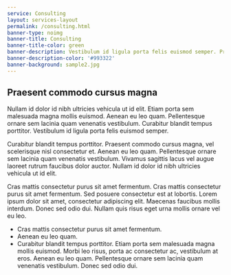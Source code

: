 ```yaml
---
service: Consulting
layout: services-layout
permalink: /consulting.html
banner-type: noimg
banner-title: Consulting
banner-title-color: green
banner-description: Vestibulum id ligula porta felis euismod semper. Praesent commodo cursus magna, vel scelerisque nisl consectetur et.
banner-description-color: '#993322'
banner-background: sample2.jpg
---
```

## Praesent commodo cursus magna ##

Nullam id dolor id nibh ultricies vehicula ut id elit. Etiam porta sem malesuada magna mollis euismod. Aenean eu leo quam. Pellentesque ornare sem lacinia quam venenatis vestibulum. Curabitur blandit tempus porttitor. Vestibulum id ligula porta felis euismod semper.

Curabitur blandit tempus porttitor. Praesent commodo cursus magna, vel scelerisque nisl consectetur et. Aenean eu leo quam. Pellentesque ornare sem lacinia quam venenatis vestibulum. Vivamus sagittis lacus vel augue laoreet rutrum faucibus dolor auctor. Nullam id dolor id nibh ultricies vehicula ut id elit.

Cras mattis consectetur purus sit amet fermentum. Cras mattis consectetur purus sit amet fermentum. Sed posuere consectetur est at lobortis. Lorem ipsum dolor sit amet, consectetur adipiscing elit. Maecenas faucibus mollis interdum. Donec sed odio dui. Nullam quis risus eget urna mollis ornare vel eu leo.

- Cras mattis consectetur purus sit amet fermentum.
- Aenean eu leo quam.
- Curabitur blandit tempus porttitor. Etiam porta sem malesuada magna mollis euismod. Morbi leo risus, porta ac consectetur ac, vestibulum at eros. Aenean eu leo quam. Pellentesque ornare sem lacinia quam venenatis vestibulum. Donec sed odio dui.
